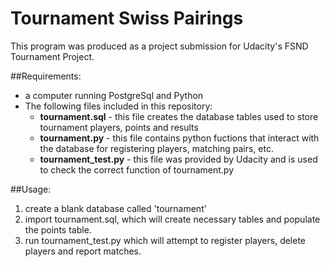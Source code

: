 # Tournament Swiss Pairings
This program was produced as a project submission for Udacity's FSND Tournament Project.

##Requirements:
- a computer running PostgreSql and Python
- The following files included in this repository:
  - **tournament.sql** - this file creates the database tables used to store tournament players, points and results
  - **tournament.py** - this file contains python fuctions that interact with the database for registering players, matching pairs, etc.
  - **tournament_test.py** - this file was provided by Udacity and is used to check the correct function of tournament.py

##Usage:
1.  create a blank database called 'tournament'
2.  import tournament.sql, which will create necessary tables and populate the points table.
3.  run tournament_test.py which will attempt to register players, delete players and report matches.
